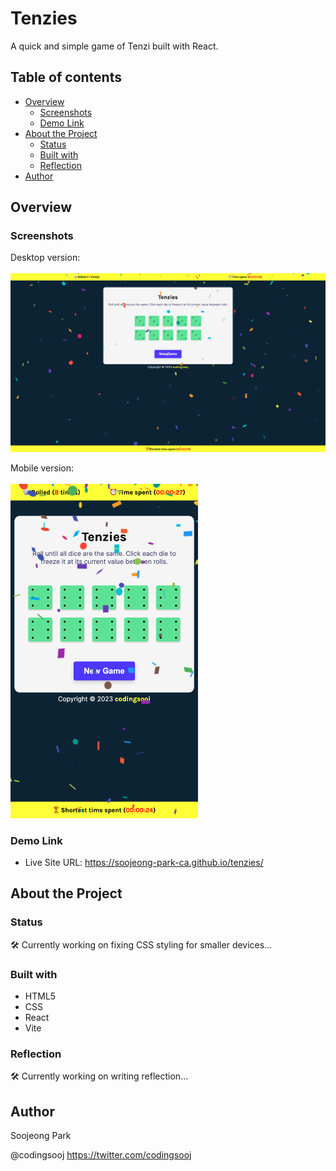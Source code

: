 # Tenzies

A quick and simple game of Tenzi built with React.

## Table of contents

- [Overview](#overview)
  - [Screenshots](#screenshots)
  - [Demo Link](#demo-link)
- [About the Project](#about-the-project)
  - [Status](#status)
  - [Built with](#built-with)
  - [Reflection](#reflection)
- [Author](#author)

## Overview

### Screenshots

Desktop version:<br/><br/>
<img src="./tenzies-desktop.png" width="800">

Mobile version:<br/><br/>
<img src="./tenzies-mobile.png" width="300">

### Demo Link

- Live Site URL: https://soojeong-park-ca.github.io/tenzies/

## About the Project

### Status

🛠 Currently working on fixing CSS styling for smaller devices...

### Built with

- HTML5
- CSS
- React
- Vite

### Reflection

🛠 Currently working on writing reflection...

## Author

Soojeong Park

@codingsooj https://twitter.com/codingsooj
